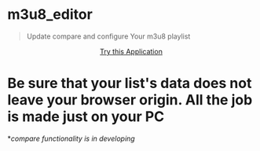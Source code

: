 # m3u8_editor
> Update compare and configure Your m3u8 playlist

<p align="center"><a href="https://m3u8.com">Try this Application</a></p>

# Be sure that your list's data does not leave your browser origin. All the job is made just on your PC

**compare functionality is in developing*
